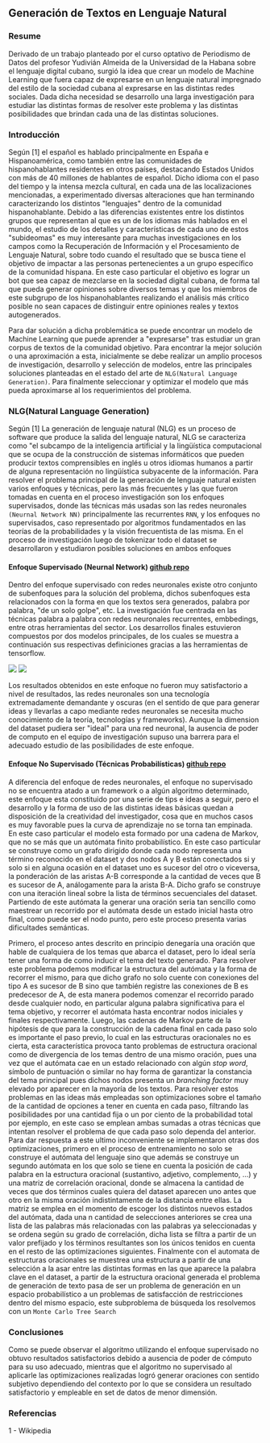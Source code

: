 ## Generación de Textos en Lenguaje Natural

### Resume

Derivado de un trabajo planteado por el curso optativo de Periodismo de Datos del profesor Yudivián Almeida de la Universidad de la Habana sobre el lenguaje digital cubano, surgió la idea que crear un modelo de Machine Learning que fuera capaz de expresarse en un lenguaje natural impregnado del estilo de la sociedad cubana al expresarse en las distintas redes sociales. Dada dicha necesidad se desarrollo una larga investigación para estudiar las distintas formas de resolver este problema y las distintas posibilidades que brindan cada una de las distintas soluciones.

### Introducción

Según [1] el español es hablado principalmente en España e Hispanoamérica, como también entre las comunidades de hispanohablantes residentes en otros países, destacando Estados Unidos con más de 40 millones de hablantes de español. Dicho idioma con el paso del tiempo y la intensa mezcla cultural, en cada una de las localizaciones mencionadas, a experimentado diversas alteraciones que han terminando caracterizando los distintos "lenguajes" dentro de la comunidad hispanohablante. Debido a las diferencias existentes entre los distintos grupos que representan al que es un de los idiomas más hablados en el mundo, el estudio de los detalles y características de cada uno de estos "subideomas" es muy interesante para muchas investigaciones en los campos como la Recuperación de Información y el Procesamiento de Lenguaje Natural, sobre todo cuando el resultado que se busca tiene el objetivo de impactar a las personas pertenecientes a un grupo específico de la comunidad hispana. En este caso particular el objetivo es lograr un bot que sea capaz de mezclarse en la sociedad digital cubana, de forma tal que pueda generar opiniones sobre diversos temas y que los miembros de este subgrupo de los hispanohablantes realizando el análisis más crítico posible no sean capaces de distinguir entre opiniones reales y textos autogenerados.

Para dar solución a dicha problemática se puede encontrar un modelo de Machine Learning que puede aprender a "expresarse" tras estudiar un gran corpus de textos de la comunidad objetivo. Para encontrar la mejor solución o una aproximación a esta, inicialmente se debe realizar un amplio procesos de investigación, desarrollo y selección de modelos, entre las principales soluciones planteadas en el estado del arte de `NLG(Natural Language Generation)`. Para finalmente seleccionar y optimizar el modelo que más pueda aproximarse al los requerimientos del problema.

### NLG(Natural Language Generation)

Según [1] La generación de lenguaje natural (NLG) es un proceso de software que produce la salida del lenguaje natural, NLG se caracteriza como "el subcampo de la inteligencia artificial y la lingüística computacional que se ocupa de la construcción de sistemas informáticos que pueden producir textos comprensibles en inglés u otros idiomas humanos a partir de alguna representación no lingüística subyacente de la información. Para resolver el problema principal de la generación de lenguaje natural existen varios enfoques y técnicas, pero las más frecuentes y las que fueron tomadas en cuenta en el proceso investigación son los enfoques supervisados, donde las técnicas más usadas son las redes neuronales `(Neurnal Network NN)` principalmente las recurrentes `RNN`, y los enfoques no supervisados, caso representado por algoritmos fundamentados en las teorías de la probabilidades y la visión frecuentista de las misma. En el proceso de investigación luego de tokenizar todo el dataset se desarrollaron y estudiaron posibles soluciones en ambos enfoques

#### Enfoque Supervisado (Neurnal Network) [github repo](https://github.com/cuban-digital-language/nlp-rnn-text-generator)

Dentro del enfoque supervisado con redes neuronales existe otro conjunto de subenfoques para la solución del problema, dichos subenfoques esta relacionados con la forma en que los textos sera generados, palabra por palabra, "de un solo golpe", etc. La investigación fue centrada en las técnicas palabra a palabra con redes neuronales recurrentes, embbedings, entre otras herramientas del sector. Los desarrollos finales estuvieron compuestos por dos modelos principales, de los cuales se muestra a continuación sus respectivas definiciones gracias a las herramientas de tensorflow.

![](img/rnn1.png) ![](img/rnn2.png)

Los resultados obtenidos en este enfoque no fueron muy satisfactorio a nivel de resultados, las redes neuronales son una tecnología extremadamente demandante y oscuras (en el sentido de que para generar ideas y llevarlas a capo mediante redes neuronales se necesita mucho conocimiento de la teoría, tecnologías y frameworks). Aunque la dimension del dataset pudiera ser "ideal" para una red neuronal, la ausencia de poder de computo en el equipo de investigación supuso una barrera para el adecuado estudio de las posibilidades de este enfoque.

#### Enfoque No Supervisado (Técnicas Probabilísticas) [github repo](https://github.com/cuban-digital-language/nlp-probabilistic-text-generator)

A diferencia del enfoque de redes neuronales, el enfoque no supervisado no se encuentra atado a un framework o a algún algoritmo determinado, este enfoque esta constituido por una serie de tips e ideas a seguir, pero el desarrollo y la forma de uso de las distintas ideas básicas quedan a disposición de la creatividad del investigador, cosa que en muchos casos es muy favorable pues la curva de aprendizaje no se torna tan empinada. En este caso particular el modelo esta formado por una cadena de Markov, que no se más que un autómata finito probabilístico. En este caso particular se construye como un grafo dirigido donde cada nodo representa una término reconocido en el dataset y dos nodos A y B están conectados si y solo si en alguna ocasión en el dataset uno es sucesor del otro o viceversa, la ponderación de las aristas A-B corresponde a la cantidad de veces que B es sucesor de A, análogamente para la arista B-A. Dicho grafo se construye con una iteración lineal sobre la lista de términos secuenciales del dataset. Partiendo de este autómata la generar una oración seria tan sencillo como maestrear un recorrido por el autómata desde un estado inicial hasta otro final, como puede ser el nodo punto, pero este proceso presenta varias dificultades semánticas.

Primero, el proceso antes descrito en principio denegaría una oración que hable de cualquiera de los temas que abarca el dataset, pero lo ideal sería tener una forma de como inducir el tema del texto generado. Para resolver este problema podemos modificar la estructura del autómata y la forma de recorrer el mismo, para que dicho grafo no solo cuente con conexiones del tipo A es sucesor de B sino que también registre las conexiones de B es predecesor de A, de esta manera podemos comenzar el recorrido parado desde cualquier nodo, en particular alguna palabra significativa para el tema objetivo, y recorrer el autómata hasta encontrar nodos iniciales y finales respectivamente. Luego, las cadenas de Markov parte de la hipótesis de que para la construcción de la cadena final en cada paso solo es importante el paso previo, lo cual en las estructuras oracionales no es cierta, esta característica provoca tanto problemas de estructura oracional como de divergencia de los temas dentro de una mismo oración, pues una vez que el autómata cae en un estado relacionado con algún _stop word_, símbolo de puntuación o similar no hay forma de garantizar la constancia del tema principal pues dichos nodos presenta un _branching factor_ muy elevado por aparecer en la mayoría de los textos. Para resolver estos problemas en las ideas más empleadas son optimizaciones sobre el tamaño de la cantidad de opciones a tener en cuenta en cada paso, filtrando las posibilidades por una cantidad fija o un por ciento de la probabilidad total por ejemplo, en este caso se emplean ambas sumadas a otras técnicas que intentan resolver el problema de que cada paso solo dependa del anterior. Para dar respuesta a este ultimo inconveniente se implementaron otras dos optimizaciones, primero en el proceso de entrenamiento no solo se construye el autómata del lenguaje sino que además se construye un segundo autómata en los que solo se tiene en cuenta la posición de cada palabra en la estructura oracional (sustantivo, adjetivo, complemento, ...) y una matriz de correlación oracional, donde se almacena la cantidad de veces que dos términos cuales quiera del dataset aparecen uno antes que otro en la misma oración indistintamente de la distancia entre ellas. La matriz se emplea en el momento de escoger los distintos nuevos estados del autómata, dada una n cantidad de selecciones anteriores se crea una lista de las palabras más relacionadas con las palabras ya seleccionadas y se ordena según su grado de correlación, dicha lista se filtra a partir de un valor prefijado y los términos resultantes son los únicos tenidos en cuenta en el resto de las optimizaciones siguientes. Finalmente con el automata de estructuras oracionales se muestrea una estructura a partir de una selección a la asar entre las distintas formas en las que aparece la palabra clave en el dataset, a partir de la estructura oracional generada el problema de generación de texto pasa de ser un problema de generación en un espacio probabilístico a un problemas de satisfacción de restricciones dentro del mismo espacio, este subproblema de búsqueda los resolvemos con un `Monte Carlo Tree Search`

### Conclusiones
Como se puede observar el algoritmo utilizando el enfoque supervisado no obtuvo resultados satisfactorios debido a ausencia de poder de cómputo para su uso adecuado, mientras que el algoritmo no supervisado al aplicarle las optimizaciones realizadas logró generar oraciones con sentido subjetivo dependiendo del contexto por lo que se considera un resultado satisfactorio y empleable en set de datos de menor dimensión.  

### Referencias

1 - Wikipedia
